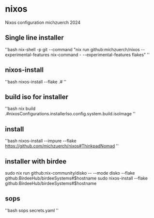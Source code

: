 # nixos

Nixos configuration michzuerch 2024

## Single line installer

''bash
nix-shell -p git --command "nix run github:michzuerch/nixos --experimental-features nix-command - --experimental-features flakes"
''

## nixos-install

''bash
nixos-install --flake .#<host>
''

## build iso for installer

''bash
nix build .#nixosConfigurations.installerIso.config.system.build.isoImage
''

## install

''bash
nixos-install --impure --flake https://github.com/michzuerch/nixos#ThinkpadNomad
''

## installer with birdee

sudo nix run github:nix-community/disko -- --mode disko --flake github:BirdeeHub/birdeeSystems#$hostname
sudo nixos-install --flake github:BirdeeHub/birdeeSystems#$hostname

## sops

''bash
sops secrets.yaml
''

